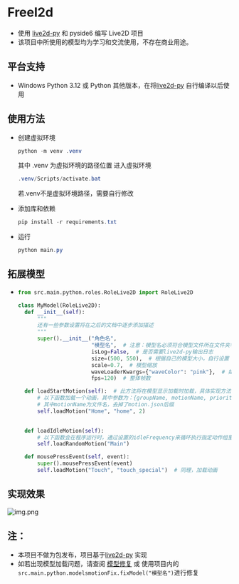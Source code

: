 # Freel2d

* 使用 [live2d-py](https://github.com/Arkueid/live2d-py) 和 pyside6 编写 Live2D 项目
* 该项目中所使用的模型均为学习和交流使用，不存在商业用途。

## 平台支持

* Windows Python 3.12 或 Python 其他版本，在将[live2d-py](https://github.com/Arkueid/live2d-py) 自行编译以后使用

## 使用方法

* 创建虚拟环境
  ```powershell
  python -m venv .venv
  ```
  其中 .venv 为虚拟环境的路径位置
  进入虚拟环境
  ```powershell
  .venv/Scripts/activate.bat
  ```
  若.venv不是虚拟环境路径，需要自行修改

* 添加库和依赖
  ```powershell
  pip install -r requirements.txt
  ```
* 运行
  ```powershell
  python main.py
  ```

## 拓展模型

* ```python
  from src.main.python.roles.RoleLive2D import RoleLive2D
  
  class MyModel(RoleLive2D):
    def __init__(self):
        """
        还有一些参数设置将在之后的文档中逐步添加描述
        """
        super().__init__("角色名",
                         "模型名",  # 注意：模型名必须符合模型文件所在文件夹名和模型对应文件model3.json文件名相同，此问题将在之后版本改进
                         isLog=False,  # 是否需要live2d-py输出日志
                         size=(500, 550),  # 根据自己的模型大小，自行设置
                         scale=0.7,  # 模型缩放
                         waveLoaderKwargs={"waveColor": "pink"},  # 如果开启了实时同步监听，则可以使用该设置，设置波形图颜色
                         fps=120)  # 整体帧数

    def loadStartMotion(self):  # 此方法将在模型显示加载时加载，具体实现方法可以自定义
        # 以下函数加载一个动画，其中参数为：{groupName, motionName, priority}
        # 其中motionName为文件名，去掉了motion.json后缀
        self.loadMotion("Home", "home", 2)  
        

    def loadIdleMotion(self):
        # 以下函数会在程序运行时，通过设置的idleFrequency来循环执行指定动作组里的随机动作执行
        self.loadRandomMotion("Main")

    def mousePressEvent(self, event):
        super().mousePressEvent(event)
        self.loadMotion("Touch", "touch_special")  # 同理，加载动画
  ```

## 实现效果

![img.png](docs/main.png)

## 注：

* 本项目不做为包发布，项目基于[live2d-py](https://github.com/Arkueid/live2d-py) 实现
* 如若出现模型加载问题，请查阅 [模型修复](https://github.com/Arkueid/Live2DMotion3Repair) 或 使用项目内的 `src.main.python.modelsmotionFix.fixModel("模型名")`进行修复
